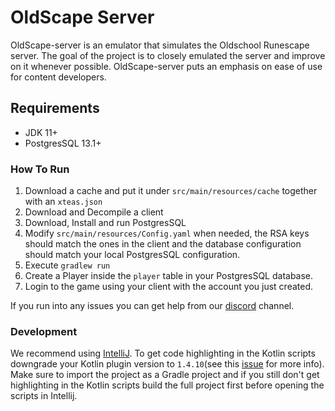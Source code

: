 # OldScape Server

OldScape-server is an emulator that simulates the Oldschool Runescape server. The goal of the project is to closely
emulated the server and improve on it whenever possible. OldScape-server puts an emphasis on ease of use for content
developers.

## Requirements

* JDK 11+
* PostgresSQL 13.1+

### How To Run

1. Download a cache and put it under `src/main/resources/cache` together with an `xteas.json`
2. Download and Decompile a client
3. Download, Install and run PostgresSQL
3. Modify `src/main/resources/Config.yaml` when needed, the RSA keys should match the ones in the client and the
   database configuration should match your local PostgresSQL configuration.
4. Execute `gradlew run`
5. Create a Player inside the `player` table in your PostgresSQL database.
6. Login to the game using your client with the account you just created.

If you run into any issues you can get help from our [discord](https://discord.gg/AFyGxNp) channel.

### Development

We recommend using [IntelliJ](https://www.jetbrains.com/idea/). To get code highlighting in the Kotlin scripts downgrade
your Kotlin plugin version to `1.4.10`(see this [issue](https://youtrack.jetbrains.com/issue/KTIJ-417) for more info).
Make sure to import the project as a Gradle project and if you still don't get highlighting in the Kotlin scripts build
the full project first before opening the scripts in Intellij.